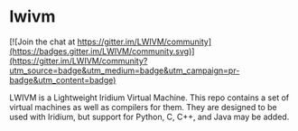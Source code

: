 # lwivm

[![Join the chat at https://gitter.im/LWIVM/community](https://badges.gitter.im/LWIVM/community.svg)](https://gitter.im/LWIVM/community?utm_source=badge&utm_medium=badge&utm_campaign=pr-badge&utm_content=badge)

LWIVM is a Lightweight Iridium Virtual Machine. This repo contains a set of virtual machines as well as compilers for them. They are designed to be used with Iridium, but support for Python, C, C++, and Java may be added.
